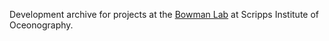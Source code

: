 Development archive for projects at the [Bowman Lab](http://polarmicrobes.org/) at Scripps Institute of Oceonography.
